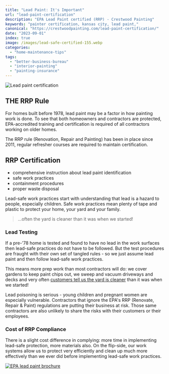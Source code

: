 ```yaml
---
title: "Lead Paint: It's Important"
url: "lead-paint-certification"
description: "EPA Lead Paint certified (RRP) - Crestwood Painting"
keywords: "painter certification, kansas city, lead paint,"
canonical: "https://crestwoodpainting.com/lead-paint-certification/"
date: "2023-09-01"
index: true
image: /images/lead-safe-certified-155.webp
categories:
  - "home-maintenance-tips"
tags:
  - "better-business-bureau"
  - "interior-painting"
  - "painting-insurance"
---
```


![Lead paint certification](/images/lead-safe-certified-155.webp)

## THE RRP Rule

For homes built before 1978, lead paint may be a factor in how painting work is done. To see that both homeowners and contractors are protected, EPA-accredited training and certification is required of all contractors working on older homes.

The RRP rule (Renovation, Repair and Painting) has been in place since 2011, regular refresher courses are required to maintain certification.

## RRP Certification

- comprehensive instruction about lead paint identification
- safe work practices
- containment procedures
- proper waste disposal

Lead-safe work practices start with understanding that lead is a hazard to people, especially children.  Safe work practices mean plenty of tape and plastic to protect your home, your yard and your family.
> ...often the yard is cleaner than it was when we started!

### Lead Testing

If a pre-'78 home is tested and found to have no lead in the work surfaces then lead-safe practices do not have to be followed. But the test procedures are fraught with their own set of tangled rules - so we just assume lead paint and then follow lead-safe work practices.

This means more prep work than most contractors will do: we cover gardens to keep paint chips out, we sweep and vacuum driveways and decks and very often [customers tell us the yard is cleaner](/reviews/) than it was when we started!

Lead poisoning is serious - young children and pregnant women are especially vulnerable. Contractors that ignore the EPA's RRP (Renovate, Repair & Paint) regulations are putting their business at risk. Those same contractors are also unlikely to share the risks with their customers or their employees.

### Cost of RRP Compliance

There is a slight cost difference in complying: more time in implementing lead-safe protection, more materials also. On the flip-side, our work systems allow us to protect very efficiently and clean up much more effectively than we ever did before implementing lead-safe work practices.

[![EPA lead paint brochure](/images/renovate-right.jpg)](https://www.epa.gov/lead/renovate-right-important-lead-hazard-information-families-child-care-providers-and-schools)
